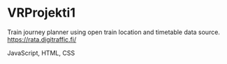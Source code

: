 # VRProjekti1

Train journey planner using open train location and timetable data source.
https://rata.digitraffic.fi/

JavaScript, HTML, CSS
